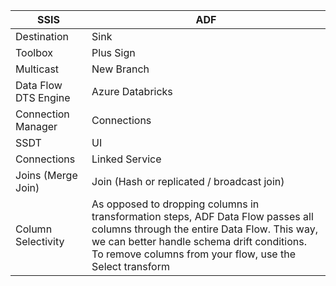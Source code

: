 | SSIS                 | ADF              |
|----------------------|------------------|
| Destination          | Sink             |
| Toolbox              | Plus Sign        |
| Multicast            | New Branch       |
| Data Flow DTS Engine | Azure Databricks |
| Connection Manager   | Connections      |
| SSDT                 | UI               |
| Connections          | Linked Service   |
| Joins (Merge Join)   | Join (Hash or replicated / broadcast join)  |
| Column Selectivity   | As opposed to dropping columns in transformation steps, ADF Data Flow passes all columns through the entire Data Flow. This way, we can better handle schema drift conditions. To remove columns from your flow, use the Select transform |

